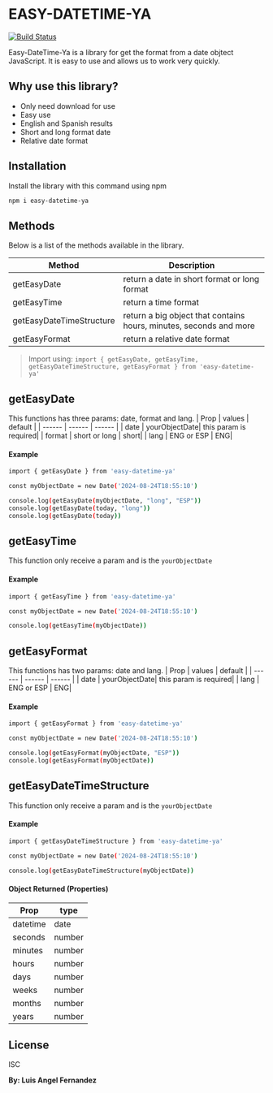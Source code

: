 # EASY-DATETIME-YA

[![Build Status](https://travis-ci.org/joemccann/dillinger.svg?branch=master)](https://github.com/luisangelf11/easy-datetime)

Easy-DateTime-Ya is a library for get the format from a date objtect JavaScript. It is easy to use and allows us to work very quickly.
 

## Why use this library?

- Only need download for use
- Easy use
- English and Spanish results
- Short and long format date
- Relative date format

## Installation

Install the library with this command using npm

```sh
npm i easy-datetime-ya
```

## Methods

Below is a list of the methods available in the library.

| Method | Description |
| ------ | ------ |
| getEasyDate | return a date in short format or long format |
| getEasyTime | return a time format |
| getEasyDateTimeStructure | return a big object that contains hours, minutes, seconds and more |
| getEasyFormat | return a relative date format |

> Import using: `import { getEasyDate, getEasyTime, getEasyDateTimeStructure, getEasyFormat } from 'easy-datetime-ya'`

## getEasyDate

This functions has three params: date, format and lang.
| Prop | values | default |
| ------ | ------ | ------ | 
| date | yourObjectDate| this param is required|
| format | short or long | short|
| lang | ENG or ESP | ENG|

#### Example

```sh
import { getEasyDate } from 'easy-datetime-ya'

const myObjectDate = new Date('2024-08-24T18:55:10')

console.log(getEasyDate(myObjectDate, "long", "ESP"))
console.log(getEasyDate(today, "long"))
console.log(getEasyDate(today))
```

## getEasyTime

This function only receive a param and is the `yourObjectDate`

#### Example

```sh
import { getEasyTime } from 'easy-datetime-ya'

const myObjectDate = new Date('2024-08-24T18:55:10')

console.log(getEasyTime(myObjectDate))
```

## getEasyFormat

This functions has two params: date and lang.
| Prop | values | default |
| ------ | ------ | ------ | 
| date | yourObjectDate| this param is required|
| lang | ENG or ESP | ENG|

#### Example

```sh
import { getEasyFormat } from 'easy-datetime-ya'

const myObjectDate = new Date('2024-08-24T18:55:10')

console.log(getEasyFormat(myObjectDate, "ESP")) 
console.log(getEasyFormat(myObjectDate)) 
```

## getEasyDateTimeStructure

This function only receive a param and is the `yourObjectDate`

#### Example

```sh
import { getEasyDateTimeStructure } from 'easy-datetime-ya'

const myObjectDate = new Date('2024-08-24T18:55:10')

console.log(getEasyDateTimeStructure(myObjectDate))
```

#### Object Returned (Properties)

| Prop | type |
| ------ | ------ | 
| datetime | date| 
| seconds | number |
| minutes | number |
| hours | number |
| days | number |
| weeks | number |
| months | number |
| years | number |

## License

ISC

**By: Luis Angel Fernandez**
